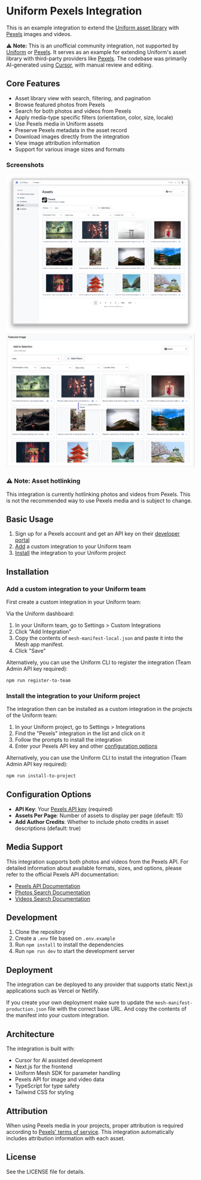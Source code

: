 # Uniform Pexels Integration

This is an example integration to extend the [Uniform asset library](https://docs.uniform.app/docs/guides/composition/manage-assets) with [Pexels](https://www.pexels.com) images and videos.

⚠️ **Note:** This is an unofficial community integration, not supported by [Uniform](https://uniform.dev) or [Pexels](https://www.pexels.com). It serves as an example for extending Uniform's asset library with third-party providers like [Pexels](https://www.pexels.com). The codebase was primarily AI-generated using [Cursor](https://www.cursor.com/), with manual review and editing.

## Core Features

- Asset library view with search, filtering, and pagination
- Browse featured photos from Pexels
- Search for both photos and videos from Pexels
- Apply media-type specific filters (orientation, color, size, locale)
- Use Pexels media in Uniform assets
- Preserve Pexels metadata in the asset record
- Download images directly from the integration
- View image attribution information
- Support for various image sizes and formats

### Screenshots

![Asset library](./docs/images/asset-library.png)
![Asset parameter](./docs/images/asset-parameter.png)

### ⚠️ Note: Asset hotlinking

This integration is currently hotlinking photos and videos from Pexels. This is not the recommended way to use Pexels media and is subject to change.

## Basic Usage

1. Sign up for a Pexels account and get an API key on their [developer portal](https://www.pexels.com/api/)
2. [Add](#add-a-custom-integration-to-your-uniform-team) a custom integration to your Uniform team
3. [Install](#install-the-integration-to-your-uniform-project) the integration to your Uniform project

## Installation

### Add a custom integration to your Uniform team

First create a custom integration in your Uniform team:

Via the Uniform dashboard:
1. In your Uniform team, go to Settings > Custom Integrations
2. Click "Add Integration"
3. Copy the contents of `mesh-manifest-local.json` and paste it into the Mesh app manifest.
4. Click "Save"

Alternatively, you can use the Uniform CLI to register the integration (Team Admin API key required):

```bash
npm run register-to-team
```

### Install the integration to your Uniform project

The integration then can be installed as a custom integration in the projects of the Uniform team:

1. In your Uniform project, go to Settings > Integrations
2. Find the "Pexels" integration in the list and click on it
3. Follow the prompts to install the integration
4. Enter your Pexels API key and other [configuration options](#configuration-options)

Alternatively, you can use the Uniform CLI to install the integration (Team Admin API key required):

```bash
npm run install-to-project
```


## Configuration Options

- **API Key**: Your [Pexels API key](https://www.pexels.com/api/) (required)
- **Assets Per Page**: Number of assets to display per page (default: 15)
- **Add Author Credits**: Whether to include photo credits in asset descriptions (default: true)

## Media Support

This integration supports both photos and videos from the Pexels API. For detailed information about available formats, sizes, and options, please refer to the official Pexels API documentation:

- [Pexels API Documentation](https://www.pexels.com/api/documentation/)
- [Photos Search Documentation](https://www.pexels.com/api/documentation/#photos-search)
- [Videos Search Documentation](https://www.pexels.com/api/documentation/#videos-search)

## Development

1. Clone the repository
2. Create a `.env` file based on `.env.example`
3. Run `npm install` to install the dependencies
4. Run `npm run dev` to start the development server

## Deployment

The integration can be deployed to any provider that supports static Next.js applications such as Vercel or Netlify.

If you create your own deployment make sure to update the `mesh-manifest-production.json` file with the correct base URL. And copy the contents of the manifest into your custom integration.

## Architecture

The integration is built with:

- Cursor for AI assisted development
- Next.js for the frontend
- Uniform Mesh SDK for parameter handling
- Pexels API for image and video data
- TypeScript for type safety
- Tailwind CSS for styling

## Attribution

When using Pexels media in your projects, proper attribution is required according to [Pexels' terms of service](https://www.pexels.com/license/). This integration automatically includes attribution information with each asset.

## License

See the LICENSE file for details.

